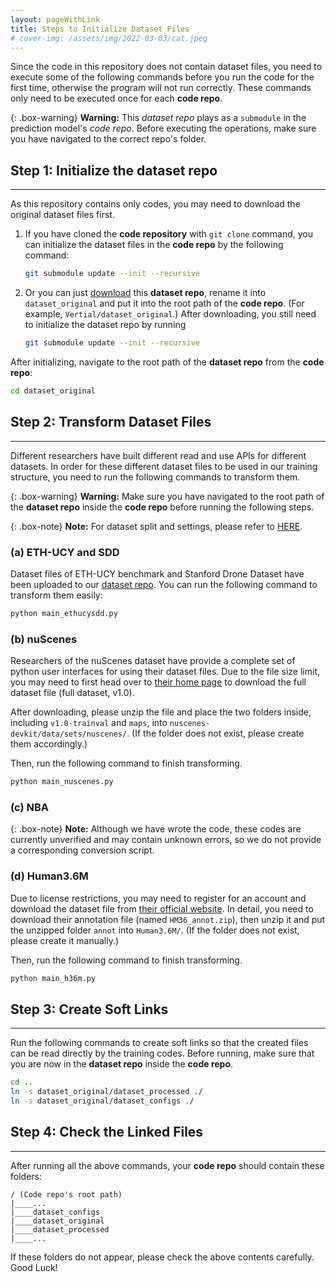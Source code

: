 ```yaml
---
layout: pageWithLink
title: Steps to Initialize Dataset Files
# cover-img: /assets/img/2022-03-03/cat.jpeg
---
```

<!--
 * @Author: Conghao Wong
 * @Date: 2023-03-21 17:52:21
 * @LastEditors: Conghao Wong
 * @LastEditTime: 2023-04-26 17:08:14
 * @Description: file content
 * @Github: https://cocoon2wong.github.io
 * Copyright 2023 Conghao Wong, All Rights Reserved.
-->

Since the code in this repository does not contain dataset files, you need to execute some of the following commands before you run the code for the first time, otherwise the program will not run correctly.
These commands only need to be executed once for each **code repo**.

{: .box-warning}
**Warning:** This *dataset repo* plays as a `submodule` in the prediction model's *code repo*.
Before executing the operations, make sure you have navigated to the correct repo's folder.

## Step 1: Initialize the dataset repo

---

As this repository contains only codes, you may need to download the original dataset files first.

1. If you have cloned the **code repository** with `git clone` command, you can initialize the dataset files in the **code repo** by the following command:

    ```bash
    git submodule update --init --recursive
    ```

2. Or you can just [download](https://github.com/cocoon2wong/Project-Luna) this **dataset repo**, rename it into `dataset_original` and put it into the root path of the **code repo**.
    (For example, `Vertial/dataset_original`.)
    After downloading, you still need to initialize the dataset repo by running

    ```bash
    git submodule update --init --recursive
    ```

After initializing, navigate to the root path of the **dataset repo** from the **code repo**:

```bash
cd dataset_original
```

## Step 2: Transform Dataset Files

---

Different researchers have built different read and use APIs for different datasets.
In order for these different dataset files to be used in our training structure, you need to run the following commands to transform them.

{: .box-warning}
**Warning:** Make sure you have navigated to the root path of the **dataset repo** inside the **code repo** before running the following steps.

{: .box-note}
**Note:** For dataset split and settings, please refer to [HERE](../notes).

### (a) ETH-UCY and SDD

Dataset files of ETH-UCY benchmark and Stanford Drone Dataset have been uploaded to our [dataset repo](https://github.com/cocoon2wong/Project-Luna).
You can run the following command to transform them easily:

```bash
python main_ethucysdd.py
```

### (b) nuScenes

Researchers of the nuScenes dataset have provide a complete set of python user interfaces for using their dataset files.
Due to the file size limit, you may need to first head over to [their home page](https://nuscenes.org/nuscenes) to download the full dataset file (full dataset, v1.0).

After downloading, please unzip the file and place the two folders inside, including `v1.0-trainval` and `maps`, into `nuscenes-devkit/data/sets/nuscenes/`.
(If the folder does not exist, please create them accordingly.)

Then, run the following command to finish transforming.

```bash
python main_nuscenes.py
```

### (c) NBA

{: .box-note}
**Note:** Although we have wrote the code, these codes are currently unverified and may contain unknown errors, so we do not provide a corresponding conversion script.

### (d) Human3.6M

Due to license restrictions, you may need to register for an account and download the dataset file from [their official website](http://vision.imar.ro/human3.6m/description.php).
In detail, you need to download their annotation file (named `HM36_annot.zip`), then unzip it and put the unzipped folder `annot` into `Human3.6M/`.
(If the folder does not exist, please create it manually.)

Then, run the following command to finish transforming.

```bash
python main_h36m.py
```

## Step 3: Create Soft Links

---

Run the following commands to create soft links so that the created files can be read directly by the training codes.
Before running, make sure that you are now in the **dataset repo** inside the **code repo**.

```bash
cd ..
ln -s dataset_original/dataset_processed ./
ln -s dataset_original/dataset_configs ./
```

## Step 4: Check the Linked Files

---

After running all the above commands, your **code repo** should contain these folders:

```
/ (Code repo's root path)
|____...
|____dataset_configs
|____dataset_original
|____dataset_processed
|____...
```

If these folders do not appear, please check the above contents carefully.
Good Luck!
